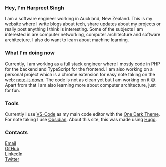 ### Hey, I'm Harpreet Singh
I am a software engineer working in Auckland, New Zealand. This is my website where I write blogs about tech, share updates about my projects or really post anything I think is interesting. Some of the subjects I am interested in are computer networking, computer architecture and software architecture. I also do want to learn about machine learning.

### What I'm doing now
Currently, I am working as a full stack engineer where I mostly code in PHP for the backend and TypeScript for the frontend. I am also working on a personal project which is a chrome extension for easy note taking on the web: [note-it-down](https://github.com/hsingh124/note-it-down). The code is not as clean yet but I am working on it 😅. Apart from that I am also learning more about computer architecture, just for fun.

### Tools
Currently I use [VS-Code](https://code.visualstudio.com/) as my main code editor with the [One Dark Theme](https://marketplace.visualstudio.com/items?itemName=zhuangtongfa.Material-theme).
For note taking I use [Obsidian](https://obsidian.md/).
About this site, this was made using [Hugo](https://gohugo.io/).

### Contacts
[Email](mailto:harpreet@hsingh.dev)\
[GitHub](https://github.com/hsingh124)\
[LinkedIn](https://www.linkedin.com/in/hsingh124/)\
[Twitter](https://twitter.com/_hsinghdev)